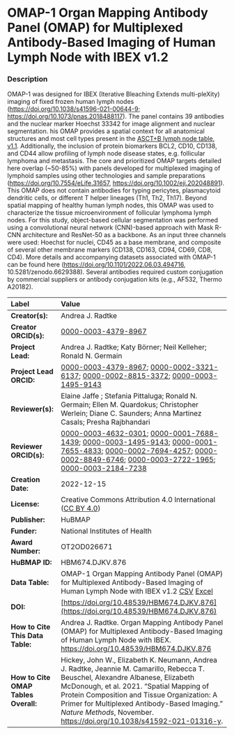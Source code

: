 # OMAP-1 Organ Mapping Antibody Panel (OMAP) for Multiplexed Antibody-Based Imaging of Human Lymph Node with IBEX v1.2

### Description
OMAP-1 was designed for IBEX (Iterative Bleaching Extends multi-pleXity) imaging of fixed frozen human lymph nodes (https://doi.org/10.1038/s41596-021-00644-9; https://doi.org/10.1073/pnas.2018488117). The panel contains 39 antibodies and the nuclear marker Hoechst 33342 for image alignment and nuclear segmentation. his OMAP provides a spatial context for all anatomical structures and most cell types present in the [ASCT+B lymph node table, v1.1](https://doi.org/10.48539/HBM573.SHCQ.259). Additionally, the inclusion of protein biomarkers BCL2, CD10, CD138, and CD44 allow profiling of lymph node disease states, e.g. follicular lymphoma and metastasis. The core and prioritized OMAP targets detailed here overlap (~50-85%) with panels developed for multiplexed imaging of lymphoid samples using other technologies and sample preparations (https://doi.org/10.7554/eLife.31657, https://doi.org/10.1002/eji.202048891). This OMAP does not contain antibodies for typing pericytes, plasmacytoid dendritic cells, or different T helper lineages (Th1, Th2, Th17). Beyond spatial mapping of healthy human lymph nodes, this OMAP was used to characterize the tissue microenvironment of follicular lymphoma lymph nodes. For this study, object-based cellular segmentation was performed using a convolutional neural network (CNN)-based approach with Mask R-CNN architecture and ResNet-50 as a backbone. As an input three channels were used: Hoechst for nuclei, CD45 as a base membrane, and composite of several other membrane markers (CD138, CD163, CD94, CD69, CD8, CD4). More details and accompanying datasets associated with OMAP-1 can be found here (https://doi.org/10.1101/2022.06.03.494716, 10.5281/zenodo.6629388). Several antibodies required custom conjugation by commercial suppliers or antibody conjugation kits (e.g., AF532, Thermo A20182). 

| Label | Value |
| :------------- |:-------------|
| **Creator(s):** | Andrea J. Radtke |
| **Creator ORCID(s):** | [0000-0003-4379-8967](https://orcid.org/0000-0003-4379-8967) |
| **Project Lead:** | Andrea J. Radtke; Katy B&ouml;rner; Neil Kelleher; Ronald N. Germain |
| **Project Lead ORCID:** | [0000-0003-4379-8967](https://orcid.org/0000-0003-4379-8967); [0000-0002-3321-6137](https://orcid.org/0000-0002-3321-6137); [0000-0002-8815-3372](https://orcid.org/0000-0002-8815-3372); [0000-0003-1495-9143](https://orcid.org/0000-0003-1495-9143) |
| **Reviewer(s):** | Elaine Jaffe ; Stefania Pittaluga; Ronald N. Germain; Ellen M. Quardokus; Christopher Werlein; Diane C. Saunders; Anna Martinez Casals; Presha Rajbhandari
| **Reviewer ORCID(s):** |[0000-0003-4632-0301](https://orcid.org//0000-0003-4632-0301); [0000-0001-7688-1439](https://orcid.org/0000-0001-7688-1439); [0000-0003-1495-9143](https://orcid.org/0000-0003-1495-9143); [0000-0001-7655-4833](https://orcid.org/0000-0001-7655-4833); [0000-0002-7694-4257](https://orcid.org/0000-0002-7694-4257); [0000-0002-8849-6746](https://orcid.org/0000-0002-8849-6746); [0000-0003-2722-1965](https://orcid.org/0000-0003-2722-1965); [0000-0003-2184-7238](https://orcid.org/0000-0003-2184-7238)
| **Creation Date:** | 2022-12-15 |
| **License:** | Creative Commons Attribution 4.0 International ([CC BY 4.0](https://creativecommons.org/licenses/by/4.0/)) |
| **Publisher:** | HuBMAP |
| **Funder:** | National Institutes of Health |
| **Award Number:** | OT2OD026671 |
| **HuBMAP ID:** | HBM674.DJKV.876 |
| **Data Table:** | OMAP-1 Organ Mapping Antibody Panel (OMAP) for Multiplexed Antibody-Based Imaging of Human Lymph Node with IBEX v1.2 [CSV](https://cdn.humanatlas.io/hra-releases/v1.3/omap/omap-1-human-lymph-node-ibex.csv) [Excel](https://cdn.humanatlas.io/hra-releases/v1.3/omap/omap-1-human-lymph-node-ibex.xlsx) |
| **DOI:** | [https://doi.org/10.48539/HBM674.DJKV.876](https://doi.org/10.48539/HBM674.DJKV.876) |
| **How to Cite This Data Table:** |Andrea J. Radtke. Organ Mapping Antibody Panel (OMAP) for Multiplexed Antibody-Based Imaging of Human Lymph Node with IBEX. https://doi.org/10.48539/HBM674.DJKV.876 |
| **How to Cite OMAP Tables Overall:** | Hickey, John W., Elizabeth K. Neumann, Andrea J. Radtke, Jeannie M. Camarillo, Rebecca T. Beuschel, Alexandre Albanese, Elizabeth McDonough, et al. 2021. “Spatial Mapping of Protein Composition and Tissue Organization: A Primer for Multiplexed Antibody-Based Imaging.” *Nature Methods*, November. https://doi.org/10.1038/s41592-021-01316-y. |

